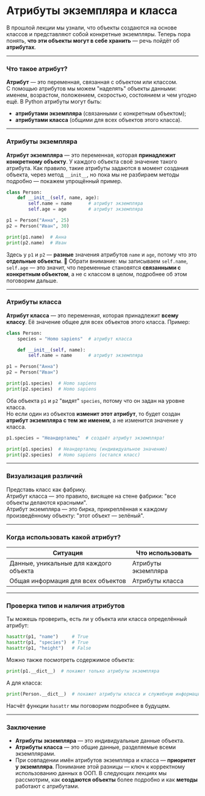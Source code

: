 # Атрибуты экземпляра и класса
В прошлой лекции мы узнали, что объекты создаются на основе классов и представляют собой конкретные экземпляры. Теперь пора понять, **что эти объекты могут в себе хранить** — речь пойдёт об **атрибутах**.

---
### Что такое атрибут?
**Атрибут** — это переменная, связанная с объектом или классом.  
С помощью атрибутов мы можем "наделять" объекты данными: именем, возрастом, положением, скоростью, состоянием и чем угодно ещё.
В Python атрибуты могут быть:
- **атрибутами экземпляра** (связанными с конкретным объектом);
- **атрибутами класса** (общими для всех объектов этого класса).

---
### Атрибуты экземпляра
**Атрибут экземпляра** — это переменная, которая **принадлежит конкретному объекту**. У каждого объекта своё значение такого атрибута.
Как правило, такие атрибуты задаются в момент создания объекта, через метод `__init__`, но пока мы не разбираем методы подробно — покажем упрощённый пример.
```python
class Person:
    def __init__(self, name, age):
        self.name = name      # атрибут экземпляра
        self.age = age        # атрибут экземпляра

p1 = Person("Анна", 25)
p2 = Person("Иван", 30)

print(p1.name)  # Анна
print(p2.name)  # Иван
```
Здесь у `p1` и `p2` — **разные** значения атрибутов `name` и `age`, потому что это **отдельные объекты**.
📌 Обрати внимание: мы записываем `self.name`, `self.age` — это значит, что переменные становятся **связанными с конкретным объектом**, а не с классом в целом, подробнее об этом поговорим дальше.

---
### Атрибуты класса
**Атрибут класса** — это переменная, которая принадлежит **всему классу**. Её значение общее для всех объектов этого класса.
Пример:
```python
class Person:
    species = "Homo sapiens"  # атрибут класса

    def __init__(self, name):
        self.name = name      # атрибут экземпляра

p1 = Person("Анна")
p2 = Person("Иван")

print(p1.species)  # Homo sapiens
print(p2.species)  # Homo sapiens
```
Оба объекта `p1` и `p2` "видят" `species`, потому что он задан на уровне класса.  
Но если один из объектов **изменит этот атрибут**, то будет создан **атрибут экземпляра с тем же именем**, а не изменится значение у класса.
```python
p1.species = "Неандерталец"  # создаёт атрибут экземпляра!

print(p1.species)  # Неандерталец (индивидуальное значение)
print(p2.species)  # Homo sapiens (остался класс)
```

---
### Визуализация различий
Представь класс как фабрику.  
Атрибут класса — это правило, висящее на стене фабрики: "все объекты делаются красными".  
Атрибут экземпляра — это бирка, прикреплённая к каждому произведённому объекту: "этот объект — зелёный".

---
### Когда использовать какой атрибут?

|Ситуация|Что использовать|
|---|---|
|Данные, уникальные для каждого объекта|Атрибуты экземпляра|
|Общая информация для всех объектов|Атрибуты класса|

---

### Проверка типов и наличия атрибутов
Ты можешь проверить, есть ли у объекта или класса определённый атрибут:
```python
hasattr(p1, "name")     # True
hasattr(p1, "species")  # True
hasattr(p1, "height")   # False
```
Можно также посмотреть содержимое объекта:
```python
print(p1.__dict__)  # покажет только атрибуты экземпляра
```
А для класса:
```python
print(Person.__dict__)  # покажет атрибуты класса и служебную информацию
```
Насчёт функции `hasattr` мы поговорим подробнее в будущем. 

---
### Заключение
- **Атрибуты экземпляра** — это индивидуальные данные объекта.
- **Атрибуты класса** — это общие данные, разделяемые всеми экземплярами.
- При совпадении имён атрибутов экземпляра и класса — **приоритет у экземпляра**.
Понимание этой разницы — ключ к корректному использованию данных в ООП. В следующих лекциях мы рассмотрим, как **создаются объекты** более подробно и как **методы** работают с атрибутами.
